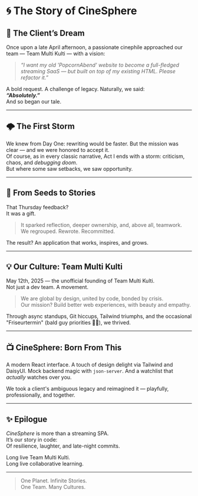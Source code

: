# 🌀 The Story of CineSphere

## 💼 The Client’s Dream

Once upon a late April afternoon, a passionate cinephile approached our team — Team Multi Kulti — with a vision:  
> _“I want my old 'PopcornAbend' website to become a full-fledged streaming SaaS — but built on top of my existing HTML. Please refactor it.”_

A bold request. A challenge of legacy. Naturally, we said:  
**_“Absolutely.”_**  
And so began our tale.

---

## 🌩️ The First Storm

We knew from Day One: rewriting would be faster. But the mission was clear — and we were honored to accept it.  
Of course, as in every classic narrative, Act I ends with a storm: criticism, chaos, and _debugging doom_.  
But where some saw setbacks, we saw opportunity.

---

## 🌱 From Seeds to Stories

That Thursday feedback?  
It was a gift.

> It sparked reflection, deeper ownership, and, above all, teamwork.  
> We regrouped. Rewrote. Recommitted.

The result? An application that works, inspires, and grows.

---

## 💡 Our Culture: Team Multi Kulti

May 12th, 2025 — the unofficial founding of Team Multi Kulti.  
Not just a dev team. A movement.

> We are global by design, united by code, bonded by crisis.  
> Our mission? Build better web experiences, with beauty and empathy.

Through async standups, Git hiccups, Tailwind triumphs, and the occasional "Friseurtermin" (bald guy priorities 🤷‍♂️), we thrived.

---

## 📺 CineSphere: Born From This

A modern React interface.
A touch of design delight via Tailwind and DaisyUI.
Mock backend magic with `json-server`.
And a watchlist that _actually_ watches over you.

We took a client's ambiguous legacy and reimagined it — playfully, professionally, and together.

---

## ✨ Epilogue

_CineSphere_ is more than a streaming SPA.  
It’s our story in code:  
Of resilience, laughter, and late-night commits.

Long live Team Multi Kulti.  
Long live collaborative learning.

---

> One Planet. Infinite Stories.  
> One Team. Many Cultures.
